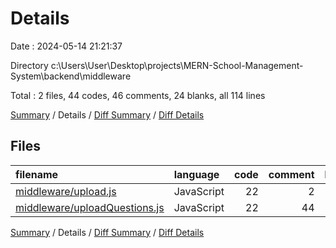 # Details

Date : 2024-05-14 21:21:37

Directory c:\\Users\\User\\Desktop\\projects\\MERN-School-Management-System\\backend\\middleware

Total : 2 files,  44 codes, 46 comments, 24 blanks, all 114 lines

[Summary](results.md) / Details / [Diff Summary](diff.md) / [Diff Details](diff-details.md)

## Files
| filename | language | code | comment | blank | total |
| :--- | :--- | ---: | ---: | ---: | ---: |
| [middleware/upload.js](/middleware/upload.js) | JavaScript | 22 | 2 | 5 | 29 |
| [middleware/uploadQuestions.js](/middleware/uploadQuestions.js) | JavaScript | 22 | 44 | 19 | 85 |

[Summary](results.md) / Details / [Diff Summary](diff.md) / [Diff Details](diff-details.md)